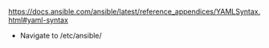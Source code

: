 
https://docs.ansible.com/ansible/latest/reference_appendices/YAMLSyntax.html#yaml-syntax

- Navigate to /etc/ansible/
